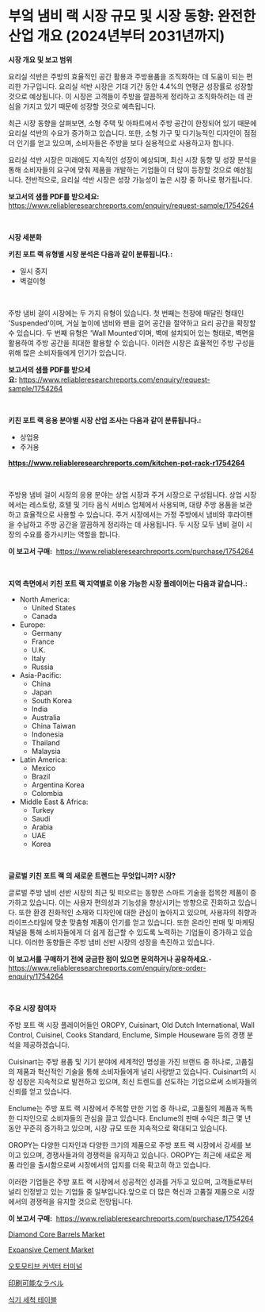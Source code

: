 <p><h1>부엌 냄비 랙 시장 규모 및 시장 동향: 완전한 산업 개요 (2024년부터 2031년까지)</h1></p><p><strong>시장 개요 및 보고 범위</strong></p>
<p><p>요리실 석반은 주방의 효율적인 공간 활용과 주방용품을 조직화하는 데 도움이 되는 편리한 가구입니다. 요리실 석반 시장은 기대 기간 동안 4.4%의 연평균 성장률로 성장할 것으로 예상됩니다. 이 시장은 고객들이 주방을 깔끔하게 정리하고 조직화하려는 데 관심을 가지고 있기 때문에 성장할 것으로 예측됩니다.</p><p>최근 시장 동향을 살펴보면, 소형 주택 및 아파트에서 주방 공간이 한정되어 있기 때문에 요리실 석반의 수요가 증가하고 있습니다. 또한, 소형 가구 및 다기능적인 디자인이 점점 더 인기를 얻고 있으며, 소비자들은 주방을 보다 실용적으로 사용하고자 합니다.</p><p>요리실 석반 시장은 미래에도 지속적인 성장이 예상되며, 최신 시장 동향 및 성장 분석을 통해 소비자들의 요구에 맞춰 제품을 개발하는 기업들이 더 많이 등장할 것으로 예상됩니다. 전반적으로, 요리실 석반 시장은 성장 가능성이 높은 시장 중 하나로 평가됩니다.</p></p>
<p><strong>보고서의 샘플 PDF를 받으세요:</strong> <a href="https://www.reliableresearchreports.com/enquiry/request-sample/1754264">https://www.reliableresearchreports.com/enquiry/request-sample/1754264</a></p>
<p>&nbsp;</p>
<p><strong>시장 세분화</strong></p>
<p><strong>키친 포트 랙 유형별 시장 분석은 다음과 같이 분류됩니다.:</strong></p>
<p><ul><li>일시 중지</li><li>벽걸이형</li></ul></p>
<p>&nbsp;</p>
<p><p>주방 냄비 걸이 시장에는 두 가지 유형이 있습니다. 첫 번째는 천장에 매달린 형태인 'Suspended'이며, 거실 높이에 냄비와 팬을 걸어 공간을 절약하고 요리 공간을 확장할 수 있습니다. 두 번째 유형은 'Wall Mounted'이며, 벽에 설치되어 있는 형태로, 벽면을 활용하여 주방 공간을 최대한 활용할 수 있습니다. 이러한 시장은 효율적인 주방 구성을 위해 많은 소비자들에게 인기가 있습니다.</p></p>
<p><strong>보고서의 샘플 PDF를 받으세요:</strong>&nbsp;<a href="https://www.reliableresearchreports.com/enquiry/request-sample/1754264">https://www.reliableresearchreports.com/enquiry/request-sample/1754264</a></p>
<p>&nbsp;</p>
<p><strong> 키친 포트 랙 응용 분야별 시장 산업 조사는 다음과 같이 분류됩니다.:</strong></p>
<p><ul><li>상업용</li><li>주거용</li></ul></p>
<p><strong><a href="https://www.reliableresearchreports.com/kitchen-pot-rack-r1754264">https://www.reliableresearchreports.com/kitchen-pot-rack-r1754264</a></strong></p>
<p>&nbsp;</p>
<p><p>주방용 냄비 걸이 시장의 응용 분야는 상업 시장과 주거 시장으로 구성됩니다. 상업 시장에서는 레스토랑, 호텔 및 기타 음식 서비스 업체에서 사용되며, 대량 주방 용품을 보관하고 효율적으로 사용할 수 있습니다. 주거 시장에서는 가정 주방에서 냄비와 후라이팬을 수납하고 주방 공간을 깔끔하게 정리하는 데 사용됩니다. 두 시장 모두 냄비 걸이 시장의 수요를 증가시키는 역할을 합니다.</p></p>
<p><strong>이 보고서 구매:</strong>&nbsp; <a href="https://www.reliableresearchreports.com/purchase/1754264">https://www.reliableresearchreports.com/purchase/1754264</a></p>
<p>&nbsp;</p>
<p><strong>지역 측면에서 키친 포트 랙 지역별로 이용 가능한 시장 플레이어는 다음과 같습니다.:</strong></p>
<p><ul>
    <li>
        North America:
        <ul>
            <li>United States</li>
            <li>Canada</li>
        </ul>
    </li>
    <li>
        Europe:
        <ul>
            <li>Germany</li>
            <li>France</li>
            <li>U.K.</li>
            <li>Italy</li>
            <li>Russia</li>
        </ul>
    </li>
    <li>
        Asia-Pacific:
        <ul>
            <li>China</li>
            <li>Japan</li>
            <li>South Korea</li>
            <li>India</li>
            <li>Australia</li>
            <li>China Taiwan</li>
            <li>Indonesia</li>
            <li>Thailand</li>
            <li>Malaysia</li>
        </ul>
    </li>
    <li>
        Latin America:
        <ul>
            <li>Mexico</li>
            <li>Brazil</li>
            <li>Argentina Korea</li>
            <li>Colombia</li>
        </ul>
    </li>
    <li>
        Middle East & Africa:
        <ul>
            <li>Turkey</li>
            <li>Saudi</li>
            <li>Arabia</li>
            <li>UAE</li>
            <li>Korea</li>
        </ul>
    </li>
    </ul></p>
<p>&nbsp;</p>
<p><strong>글로벌 키친 포트 랙 의 새로운 트렌드는 무엇입니까? 시장?</strong></p>
<p><p>글로벌 주방 냄비 선반 시장의 최근 및 떠오르는 동향은 스마트 기술을 접목한 제품이 증가하고 있습니다. 이는 사용자 편의성과 기능성을 향상시키는 방향으로 진화하고 있습니다. 또한 환경 친화적인 소재와 디자인에 대한 관심이 높아지고 있으며, 사용자의 취향과 라이프스타일에 맞춘 맞춤형 제품이 인기를 얻고 있습니다. 또한 온라인 판매 및 마케팅 채널을 통해 소비자들에게 더 쉽게 접근할 수 있도록 노력하는 기업들이 증가하고 있습니다. 이러한 동향들은 주방 냄비 선반 시장의 성장을 촉진하고 있습니다.</p></p>
<p><strong>이 보고서를 구매하기 전에 궁금한 점이 있으면 문의하거나 공유하세요.</strong>- <a href="https://www.reliableresearchreports.com/enquiry/pre-order-enquiry/1754264">https://www.reliableresearchreports.com/enquiry/pre-order-enquiry/1754264</a></p>
<p>&nbsp;</p>
<p><strong>주요 시장 참여자</strong></p>
<p><p>주방 포트 랙 시장 플레이어들인 OROPY, Cuisinart, Old Dutch International, Wall Control, Cuisinel, Cooks Standard, Enclume, Simple Houseware 등의 경쟁 분석을 제공하겠습니다. </p><p>Cuisinart는 주방 용품 및 기기 분야에 세계적인 명성을 가진 브랜드 중 하나로, 고품질의 제품과 혁신적인 기술을 통해 소비자들에게 널리 사랑받고 있습니다. Cuisinart의 시장 성장은 지속적으로 발전하고 있으며, 최신 트렌드를 선도하는 기업으로써 소비자들의 신뢰를 얻고 있습니다. </p><p>Enclume는 주방 포트 랙 시장에서 주목할 만한 기업 중 하나로, 고품질의 제품과 독특한 디자인으로 소비자들의 관심을 끌고 있습니다. Enclume의 판매 수익은 최근 몇 년 동안 꾸준히 증가하고 있으며, 시장 규모 또한 지속적으로 확대되고 있습니다. </p><p>OROPY는 다양한 디자인과 다양한 크기의 제품으로 주방 포트 랙 시장에서 강세를 보이고 있으며, 경쟁사들과의 경쟁력을 유지하고 있습니다. OROPY는 최근에 새로운 제품 라인을 출시함으로써 시장에서의 입지를 더욱 확고히 하고 있습니다. </p><p>이러한 기업들은 주방 포트 랙 시장에서 성공적인 성과를 거두고 있으며, 고객들로부터 널리 인정받고 있는 기업들 중 일부입니다.앞으로 더 많은 혁신과 고품질 제품으로 시장에서의 경쟁력을 유지할 것으로 전망됩니다.</p></p>
<p><strong>이 보고서 구매:</strong>&nbsp;&nbsp;<a href="https://www.reliableresearchreports.com/purchase/1754264">https://www.reliableresearchreports.com/purchase/1754264</a></p>
<p><p><a href="https://github.com/castoriffic/Market-Research-Report-List-4/blob/main/diamond-core-barrels-market.md">Diamond Core Barrels Market</a></p><p><a href="https://issuu.com/reportprime-2/docs/expansive-cement-market-size-2030.pptx">Expansive Cement Market</a></p><p><a href="https://github.com/nuekbpymrrz5/Market-Research-Report-List-1/blob/main/897319838205.md">오토모티브 커넥터 터미널</a></p><p><a href="https://github.com/jkjreqjscoxx7/Market-Research-Report-List-1/blob/main/249197427755.md">印刷可能なラベル</a></p><p><a href="https://github.com/BrettWeberrt8767765/Market-Research-Report-List-1/blob/main/167591225318.md">식기 세척 테이블</a></p></p>